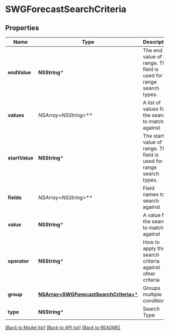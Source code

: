 # SWGForecastSearchCriteria

## Properties
Name | Type | Description | Notes
------------ | ------------- | ------------- | -------------
**endValue** | **NSString*** | The end value of the range. This field is used for range search types. | [optional] 
**values** | **NSArray&lt;NSString*&gt;*** | A list of values for the search to match against | [optional] 
**startValue** | **NSString*** | The start value of the range. This field is used for range search types. | [optional] 
**fields** | **NSArray&lt;NSString*&gt;*** | Field names to search against | [optional] 
**value** | **NSString*** | A value for the search to match against | [optional] 
**operator** | **NSString*** | How to apply this search criteria against other criteria | [optional] 
**group** | [**NSArray&lt;SWGForecastSearchCriteria&gt;***](SWGForecastSearchCriteria.md) | Groups multiple conditions | [optional] 
**type** | **NSString*** | Search Type | 

[[Back to Model list]](../README.md#documentation-for-models) [[Back to API list]](../README.md#documentation-for-api-endpoints) [[Back to README]](../README.md)


